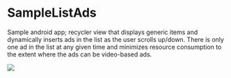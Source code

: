 # SampleListAds
Sample android app;  recycler view that displays generic items and dynamically inserts ads
in the list as the user scrolls up/down.  There is only one ad in the list at any given time
and minimizes resource consumption to the extent where the ads can be video-based ads.

<img src="inview_ads_recyclerview.gif"/>